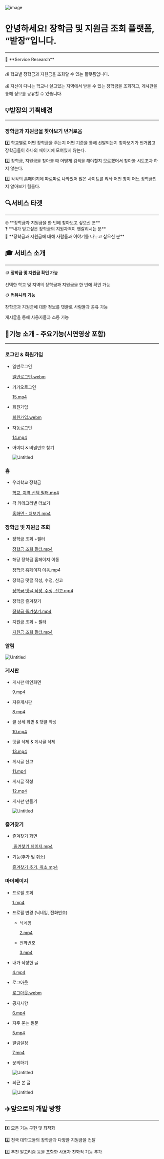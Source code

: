 ![image](https://github.com/dgw0620/UMC_badjang_Server_New/assets/105223542/243387b7-f832-4369-8954-e8dfa074d6de)

# 안녕하세요! 장학금 및 지원금 조회 플랫폼, “받장”입니다.

---

<aside>
🚀 **Service Research**

---

💰 학교별 장학금과 지원금을 조회할 수 있는 플랫폼입니다.

💰 자신이 다니는 학교나 살고있는 지역에서 받을 수 있는 장학금을 조회하고, 게시판을 통해 정보를 공유할 수 있습니다.

</aside>

## 💡받장의 기획배경

---

### 장학금과 지원금을 찾아보기 번거로움

1️⃣ 학교별로 어떤 장학금을 주는지 어떤 기준을 통해 선발되는지 찾아보기가 번거롭고 장학금들이 하나의 페이지에 모여있지 않는다.

2️⃣ 장학금, 지원금을 찾아볼 때 어떻게 검색을 해야할지 모르겠어서 찾아볼 시도조차 하지 않는다.

3️⃣ 각각의 홈페이지에 따로따로 나와있어 많은 사이트를 켜놔 어떤 창이 어느 장학금인지 알아보기 힘들다.

## 🔍서비스 타겟

---

<aside>
🙄 **장학금과 지원금을 한 번에 찾아보고 싶으신 분**

</aside>

<aside>
❓ **내가 받고싶은 장학금의 지원자격이 헷갈리시는 분**

</aside>

<aside>
💬 **장학금과 지원금에 대해 사람들과 이야기를 나누고 싶으신 분**

</aside>

## 🎓 서비스 소개

---

🪙 **장학금 및 지원금 확인 가능**

선택한 학교 및 지역의 장학금과 지원금을 한 번에 확인 가능

🪙 **커뮤니티 기능**

장학금과 지원금에 대한 정보를 댓글로 사람들과 공유 가능

게시글을 통해 사용자들과 소통 가능

## 📱기능 소개 - 주요기능(시연영상 포함)

---

### 로그인 & 회원가입

- 일반로그인
    
    [일반로그인.webm](%E1%84%8B%E1%85%A1%E1%86%AB%E1%84%82%E1%85%A7%E1%86%BC%E1%84%92%E1%85%A1%E1%84%89%E1%85%A6%E1%84%8B%E1%85%AD!%20%E1%84%8C%E1%85%A1%E1%86%BC%E1%84%92%E1%85%A1%E1%86%A8%E1%84%80%E1%85%B3%E1%86%B7%20%E1%84%86%E1%85%B5%E1%86%BE%20%E1%84%8C%E1%85%B5%E1%84%8B%E1%85%AF%E1%86%AB%E1%84%80%E1%85%B3%E1%86%B7%20%E1%84%8C%E1%85%A9%E1%84%92%E1%85%AC%20%E1%84%91%E1%85%B3%E1%86%AF%E1%84%85%E1%85%A2%E1%86%BA%E1%84%91%E1%85%A9%20ff5d26abdd784d76ae49bee0adf089c4/%25EC%259D%25BC%25EB%25B0%2598%25EB%25A1%259C%25EA%25B7%25B8%25EC%259D%25B8.webm)
    
- 카카오로그인
    
    [15.mp4](%E1%84%8B%E1%85%A1%E1%86%AB%E1%84%82%E1%85%A7%E1%86%BC%E1%84%92%E1%85%A1%E1%84%89%E1%85%A6%E1%84%8B%E1%85%AD!%20%E1%84%8C%E1%85%A1%E1%86%BC%E1%84%92%E1%85%A1%E1%86%A8%E1%84%80%E1%85%B3%E1%86%B7%20%E1%84%86%E1%85%B5%E1%86%BE%20%E1%84%8C%E1%85%B5%E1%84%8B%E1%85%AF%E1%86%AB%E1%84%80%E1%85%B3%E1%86%B7%20%E1%84%8C%E1%85%A9%E1%84%92%E1%85%AC%20%E1%84%91%E1%85%B3%E1%86%AF%E1%84%85%E1%85%A2%E1%86%BA%E1%84%91%E1%85%A9%20ff5d26abdd784d76ae49bee0adf089c4/15.mp4)
    
- 회원가입
    
    [회원가입.webm](%E1%84%8B%E1%85%A1%E1%86%AB%E1%84%82%E1%85%A7%E1%86%BC%E1%84%92%E1%85%A1%E1%84%89%E1%85%A6%E1%84%8B%E1%85%AD!%20%E1%84%8C%E1%85%A1%E1%86%BC%E1%84%92%E1%85%A1%E1%86%A8%E1%84%80%E1%85%B3%E1%86%B7%20%E1%84%86%E1%85%B5%E1%86%BE%20%E1%84%8C%E1%85%B5%E1%84%8B%E1%85%AF%E1%86%AB%E1%84%80%E1%85%B3%E1%86%B7%20%E1%84%8C%E1%85%A9%E1%84%92%E1%85%AC%20%E1%84%91%E1%85%B3%E1%86%AF%E1%84%85%E1%85%A2%E1%86%BA%E1%84%91%E1%85%A9%20ff5d26abdd784d76ae49bee0adf089c4/%25ED%259A%258C%25EC%259B%2590%25EA%25B0%2580%25EC%259E%2585.webm)
    
- 자동로그인
    
    [14.mp4](%E1%84%8B%E1%85%A1%E1%86%AB%E1%84%82%E1%85%A7%E1%86%BC%E1%84%92%E1%85%A1%E1%84%89%E1%85%A6%E1%84%8B%E1%85%AD!%20%E1%84%8C%E1%85%A1%E1%86%BC%E1%84%92%E1%85%A1%E1%86%A8%E1%84%80%E1%85%B3%E1%86%B7%20%E1%84%86%E1%85%B5%E1%86%BE%20%E1%84%8C%E1%85%B5%E1%84%8B%E1%85%AF%E1%86%AB%E1%84%80%E1%85%B3%E1%86%B7%20%E1%84%8C%E1%85%A9%E1%84%92%E1%85%AC%20%E1%84%91%E1%85%B3%E1%86%AF%E1%84%85%E1%85%A2%E1%86%BA%E1%84%91%E1%85%A9%20ff5d26abdd784d76ae49bee0adf089c4/14.mp4)
    
- 아이디 & 비밀번호 찾기
    
    ![Untitled](%E1%84%8B%E1%85%A1%E1%86%AB%E1%84%82%E1%85%A7%E1%86%BC%E1%84%92%E1%85%A1%E1%84%89%E1%85%A6%E1%84%8B%E1%85%AD!%20%E1%84%8C%E1%85%A1%E1%86%BC%E1%84%92%E1%85%A1%E1%86%A8%E1%84%80%E1%85%B3%E1%86%B7%20%E1%84%86%E1%85%B5%E1%86%BE%20%E1%84%8C%E1%85%B5%E1%84%8B%E1%85%AF%E1%86%AB%E1%84%80%E1%85%B3%E1%86%B7%20%E1%84%8C%E1%85%A9%E1%84%92%E1%85%AC%20%E1%84%91%E1%85%B3%E1%86%AF%E1%84%85%E1%85%A2%E1%86%BA%E1%84%91%E1%85%A9%20ff5d26abdd784d76ae49bee0adf089c4/Untitled.png)
    

### 홈

- 우리학교 장학금
    
    [학교, 지역 선택 필터.mp4](%E1%84%8B%E1%85%A1%E1%86%AB%E1%84%82%E1%85%A7%E1%86%BC%E1%84%92%E1%85%A1%E1%84%89%E1%85%A6%E1%84%8B%E1%85%AD!%20%E1%84%8C%E1%85%A1%E1%86%BC%E1%84%92%E1%85%A1%E1%86%A8%E1%84%80%E1%85%B3%E1%86%B7%20%E1%84%86%E1%85%B5%E1%86%BE%20%E1%84%8C%E1%85%B5%E1%84%8B%E1%85%AF%E1%86%AB%E1%84%80%E1%85%B3%E1%86%B7%20%E1%84%8C%E1%85%A9%E1%84%92%E1%85%AC%20%E1%84%91%E1%85%B3%E1%86%AF%E1%84%85%E1%85%A2%E1%86%BA%E1%84%91%E1%85%A9%20ff5d26abdd784d76ae49bee0adf089c4/%25ED%2595%2599%25EA%25B5%2590_%25EC%25A7%2580%25EC%2597%25AD_%25EC%2584%25A0%25ED%2583%259D_%25ED%2595%2584%25ED%2584%25B0.mp4)
    
- 각 카테고리별 더보기
    
    [홈화면 - 더보기.mp4](%E1%84%8B%E1%85%A1%E1%86%AB%E1%84%82%E1%85%A7%E1%86%BC%E1%84%92%E1%85%A1%E1%84%89%E1%85%A6%E1%84%8B%E1%85%AD!%20%E1%84%8C%E1%85%A1%E1%86%BC%E1%84%92%E1%85%A1%E1%86%A8%E1%84%80%E1%85%B3%E1%86%B7%20%E1%84%86%E1%85%B5%E1%86%BE%20%E1%84%8C%E1%85%B5%E1%84%8B%E1%85%AF%E1%86%AB%E1%84%80%E1%85%B3%E1%86%B7%20%E1%84%8C%E1%85%A9%E1%84%92%E1%85%AC%20%E1%84%91%E1%85%B3%E1%86%AF%E1%84%85%E1%85%A2%E1%86%BA%E1%84%91%E1%85%A9%20ff5d26abdd784d76ae49bee0adf089c4/%25ED%2599%2588%25ED%2599%2594%25EB%25A9%25B4_-_%25EB%258D%2594%25EB%25B3%25B4%25EA%25B8%25B0.mp4)
    

### 장학금 및 지원금 조회

- 장학금 조회 +필터
    
    [장학금 조회 필터.mp4](%E1%84%8B%E1%85%A1%E1%86%AB%E1%84%82%E1%85%A7%E1%86%BC%E1%84%92%E1%85%A1%E1%84%89%E1%85%A6%E1%84%8B%E1%85%AD!%20%E1%84%8C%E1%85%A1%E1%86%BC%E1%84%92%E1%85%A1%E1%86%A8%E1%84%80%E1%85%B3%E1%86%B7%20%E1%84%86%E1%85%B5%E1%86%BE%20%E1%84%8C%E1%85%B5%E1%84%8B%E1%85%AF%E1%86%AB%E1%84%80%E1%85%B3%E1%86%B7%20%E1%84%8C%E1%85%A9%E1%84%92%E1%85%AC%20%E1%84%91%E1%85%B3%E1%86%AF%E1%84%85%E1%85%A2%E1%86%BA%E1%84%91%E1%85%A9%20ff5d26abdd784d76ae49bee0adf089c4/%25EC%259E%25A5%25ED%2595%2599%25EA%25B8%2588_%25EC%25A1%25B0%25ED%259A%258C_%25ED%2595%2584%25ED%2584%25B0.mp4)
    
- 해당 장학금 홈페이지 이동
    
    [장학금 홈페이지 이동.mp4](%E1%84%8B%E1%85%A1%E1%86%AB%E1%84%82%E1%85%A7%E1%86%BC%E1%84%92%E1%85%A1%E1%84%89%E1%85%A6%E1%84%8B%E1%85%AD!%20%E1%84%8C%E1%85%A1%E1%86%BC%E1%84%92%E1%85%A1%E1%86%A8%E1%84%80%E1%85%B3%E1%86%B7%20%E1%84%86%E1%85%B5%E1%86%BE%20%E1%84%8C%E1%85%B5%E1%84%8B%E1%85%AF%E1%86%AB%E1%84%80%E1%85%B3%E1%86%B7%20%E1%84%8C%E1%85%A9%E1%84%92%E1%85%AC%20%E1%84%91%E1%85%B3%E1%86%AF%E1%84%85%E1%85%A2%E1%86%BA%E1%84%91%E1%85%A9%20ff5d26abdd784d76ae49bee0adf089c4/%25EC%259E%25A5%25ED%2595%2599%25EA%25B8%2588_%25ED%2599%2588%25ED%258E%2598%25EC%259D%25B4%25EC%25A7%2580_%25EC%259D%25B4%25EB%258F%2599.mp4)
    
- 장학금 댓글 작성, 수정, 신고
    
    [장학금 댓글 작성, 수정, 신고.mp4](%E1%84%8B%E1%85%A1%E1%86%AB%E1%84%82%E1%85%A7%E1%86%BC%E1%84%92%E1%85%A1%E1%84%89%E1%85%A6%E1%84%8B%E1%85%AD!%20%E1%84%8C%E1%85%A1%E1%86%BC%E1%84%92%E1%85%A1%E1%86%A8%E1%84%80%E1%85%B3%E1%86%B7%20%E1%84%86%E1%85%B5%E1%86%BE%20%E1%84%8C%E1%85%B5%E1%84%8B%E1%85%AF%E1%86%AB%E1%84%80%E1%85%B3%E1%86%B7%20%E1%84%8C%E1%85%A9%E1%84%92%E1%85%AC%20%E1%84%91%E1%85%B3%E1%86%AF%E1%84%85%E1%85%A2%E1%86%BA%E1%84%91%E1%85%A9%20ff5d26abdd784d76ae49bee0adf089c4/%25EC%259E%25A5%25ED%2595%2599%25EA%25B8%2588_%25EB%258C%2593%25EA%25B8%2580_%25EC%259E%2591%25EC%2584%25B1_%25EC%2588%2598%25EC%25A0%2595_%25EC%258B%25A0%25EA%25B3%25A0.mp4)
    
- 장학금 즐겨찾기
    
    [장학금 즐겨찾기.mp4](%E1%84%8B%E1%85%A1%E1%86%AB%E1%84%82%E1%85%A7%E1%86%BC%E1%84%92%E1%85%A1%E1%84%89%E1%85%A6%E1%84%8B%E1%85%AD!%20%E1%84%8C%E1%85%A1%E1%86%BC%E1%84%92%E1%85%A1%E1%86%A8%E1%84%80%E1%85%B3%E1%86%B7%20%E1%84%86%E1%85%B5%E1%86%BE%20%E1%84%8C%E1%85%B5%E1%84%8B%E1%85%AF%E1%86%AB%E1%84%80%E1%85%B3%E1%86%B7%20%E1%84%8C%E1%85%A9%E1%84%92%E1%85%AC%20%E1%84%91%E1%85%B3%E1%86%AF%E1%84%85%E1%85%A2%E1%86%BA%E1%84%91%E1%85%A9%20ff5d26abdd784d76ae49bee0adf089c4/%25EC%259E%25A5%25ED%2595%2599%25EA%25B8%2588_%25EC%25A6%2590%25EA%25B2%25A8%25EC%25B0%25BE%25EA%25B8%25B0.mp4)
    
- 지원금 조회 + 필터
    
    [지원금 조회 필터.mp4](%E1%84%8B%E1%85%A1%E1%86%AB%E1%84%82%E1%85%A7%E1%86%BC%E1%84%92%E1%85%A1%E1%84%89%E1%85%A6%E1%84%8B%E1%85%AD!%20%E1%84%8C%E1%85%A1%E1%86%BC%E1%84%92%E1%85%A1%E1%86%A8%E1%84%80%E1%85%B3%E1%86%B7%20%E1%84%86%E1%85%B5%E1%86%BE%20%E1%84%8C%E1%85%B5%E1%84%8B%E1%85%AF%E1%86%AB%E1%84%80%E1%85%B3%E1%86%B7%20%E1%84%8C%E1%85%A9%E1%84%92%E1%85%AC%20%E1%84%91%E1%85%B3%E1%86%AF%E1%84%85%E1%85%A2%E1%86%BA%E1%84%91%E1%85%A9%20ff5d26abdd784d76ae49bee0adf089c4/%25EC%25A7%2580%25EC%259B%2590%25EA%25B8%2588_%25EC%25A1%25B0%25ED%259A%258C_%25ED%2595%2584%25ED%2584%25B0.mp4)
    

### 알림

![Untitled](%E1%84%8B%E1%85%A1%E1%86%AB%E1%84%82%E1%85%A7%E1%86%BC%E1%84%92%E1%85%A1%E1%84%89%E1%85%A6%E1%84%8B%E1%85%AD!%20%E1%84%8C%E1%85%A1%E1%86%BC%E1%84%92%E1%85%A1%E1%86%A8%E1%84%80%E1%85%B3%E1%86%B7%20%E1%84%86%E1%85%B5%E1%86%BE%20%E1%84%8C%E1%85%B5%E1%84%8B%E1%85%AF%E1%86%AB%E1%84%80%E1%85%B3%E1%86%B7%20%E1%84%8C%E1%85%A9%E1%84%92%E1%85%AC%20%E1%84%91%E1%85%B3%E1%86%AF%E1%84%85%E1%85%A2%E1%86%BA%E1%84%91%E1%85%A9%20ff5d26abdd784d76ae49bee0adf089c4/Untitled%201.png)

### 게시판

- 게시판 메인화면
    
    [9.mp4](%E1%84%8B%E1%85%A1%E1%86%AB%E1%84%82%E1%85%A7%E1%86%BC%E1%84%92%E1%85%A1%E1%84%89%E1%85%A6%E1%84%8B%E1%85%AD!%20%E1%84%8C%E1%85%A1%E1%86%BC%E1%84%92%E1%85%A1%E1%86%A8%E1%84%80%E1%85%B3%E1%86%B7%20%E1%84%86%E1%85%B5%E1%86%BE%20%E1%84%8C%E1%85%B5%E1%84%8B%E1%85%AF%E1%86%AB%E1%84%80%E1%85%B3%E1%86%B7%20%E1%84%8C%E1%85%A9%E1%84%92%E1%85%AC%20%E1%84%91%E1%85%B3%E1%86%AF%E1%84%85%E1%85%A2%E1%86%BA%E1%84%91%E1%85%A9%20ff5d26abdd784d76ae49bee0adf089c4/9.mp4)
    
- 자유게시판
    
    [8.mp4](%E1%84%8B%E1%85%A1%E1%86%AB%E1%84%82%E1%85%A7%E1%86%BC%E1%84%92%E1%85%A1%E1%84%89%E1%85%A6%E1%84%8B%E1%85%AD!%20%E1%84%8C%E1%85%A1%E1%86%BC%E1%84%92%E1%85%A1%E1%86%A8%E1%84%80%E1%85%B3%E1%86%B7%20%E1%84%86%E1%85%B5%E1%86%BE%20%E1%84%8C%E1%85%B5%E1%84%8B%E1%85%AF%E1%86%AB%E1%84%80%E1%85%B3%E1%86%B7%20%E1%84%8C%E1%85%A9%E1%84%92%E1%85%AC%20%E1%84%91%E1%85%B3%E1%86%AF%E1%84%85%E1%85%A2%E1%86%BA%E1%84%91%E1%85%A9%20ff5d26abdd784d76ae49bee0adf089c4/8.mp4)
    
- 글 상세 화면 & 댓글 작성
    
    [10.mp4](%E1%84%8B%E1%85%A1%E1%86%AB%E1%84%82%E1%85%A7%E1%86%BC%E1%84%92%E1%85%A1%E1%84%89%E1%85%A6%E1%84%8B%E1%85%AD!%20%E1%84%8C%E1%85%A1%E1%86%BC%E1%84%92%E1%85%A1%E1%86%A8%E1%84%80%E1%85%B3%E1%86%B7%20%E1%84%86%E1%85%B5%E1%86%BE%20%E1%84%8C%E1%85%B5%E1%84%8B%E1%85%AF%E1%86%AB%E1%84%80%E1%85%B3%E1%86%B7%20%E1%84%8C%E1%85%A9%E1%84%92%E1%85%AC%20%E1%84%91%E1%85%B3%E1%86%AF%E1%84%85%E1%85%A2%E1%86%BA%E1%84%91%E1%85%A9%20ff5d26abdd784d76ae49bee0adf089c4/10.mp4)
    
- 댓글 삭제 & 게시글 삭제
    
    [13.mp4](%E1%84%8B%E1%85%A1%E1%86%AB%E1%84%82%E1%85%A7%E1%86%BC%E1%84%92%E1%85%A1%E1%84%89%E1%85%A6%E1%84%8B%E1%85%AD!%20%E1%84%8C%E1%85%A1%E1%86%BC%E1%84%92%E1%85%A1%E1%86%A8%E1%84%80%E1%85%B3%E1%86%B7%20%E1%84%86%E1%85%B5%E1%86%BE%20%E1%84%8C%E1%85%B5%E1%84%8B%E1%85%AF%E1%86%AB%E1%84%80%E1%85%B3%E1%86%B7%20%E1%84%8C%E1%85%A9%E1%84%92%E1%85%AC%20%E1%84%91%E1%85%B3%E1%86%AF%E1%84%85%E1%85%A2%E1%86%BA%E1%84%91%E1%85%A9%20ff5d26abdd784d76ae49bee0adf089c4/13.mp4)
    
- 게시글 신고
    
    [11.mp4](%E1%84%8B%E1%85%A1%E1%86%AB%E1%84%82%E1%85%A7%E1%86%BC%E1%84%92%E1%85%A1%E1%84%89%E1%85%A6%E1%84%8B%E1%85%AD!%20%E1%84%8C%E1%85%A1%E1%86%BC%E1%84%92%E1%85%A1%E1%86%A8%E1%84%80%E1%85%B3%E1%86%B7%20%E1%84%86%E1%85%B5%E1%86%BE%20%E1%84%8C%E1%85%B5%E1%84%8B%E1%85%AF%E1%86%AB%E1%84%80%E1%85%B3%E1%86%B7%20%E1%84%8C%E1%85%A9%E1%84%92%E1%85%AC%20%E1%84%91%E1%85%B3%E1%86%AF%E1%84%85%E1%85%A2%E1%86%BA%E1%84%91%E1%85%A9%20ff5d26abdd784d76ae49bee0adf089c4/11.mp4)
    
- 게시글 작성
    
    [12.mp4](%E1%84%8B%E1%85%A1%E1%86%AB%E1%84%82%E1%85%A7%E1%86%BC%E1%84%92%E1%85%A1%E1%84%89%E1%85%A6%E1%84%8B%E1%85%AD!%20%E1%84%8C%E1%85%A1%E1%86%BC%E1%84%92%E1%85%A1%E1%86%A8%E1%84%80%E1%85%B3%E1%86%B7%20%E1%84%86%E1%85%B5%E1%86%BE%20%E1%84%8C%E1%85%B5%E1%84%8B%E1%85%AF%E1%86%AB%E1%84%80%E1%85%B3%E1%86%B7%20%E1%84%8C%E1%85%A9%E1%84%92%E1%85%AC%20%E1%84%91%E1%85%B3%E1%86%AF%E1%84%85%E1%85%A2%E1%86%BA%E1%84%91%E1%85%A9%20ff5d26abdd784d76ae49bee0adf089c4/12.mp4)
    
- 게시판 만들기
    
    ![Untitled](%E1%84%8B%E1%85%A1%E1%86%AB%E1%84%82%E1%85%A7%E1%86%BC%E1%84%92%E1%85%A1%E1%84%89%E1%85%A6%E1%84%8B%E1%85%AD!%20%E1%84%8C%E1%85%A1%E1%86%BC%E1%84%92%E1%85%A1%E1%86%A8%E1%84%80%E1%85%B3%E1%86%B7%20%E1%84%86%E1%85%B5%E1%86%BE%20%E1%84%8C%E1%85%B5%E1%84%8B%E1%85%AF%E1%86%AB%E1%84%80%E1%85%B3%E1%86%B7%20%E1%84%8C%E1%85%A9%E1%84%92%E1%85%AC%20%E1%84%91%E1%85%B3%E1%86%AF%E1%84%85%E1%85%A2%E1%86%BA%E1%84%91%E1%85%A9%20ff5d26abdd784d76ae49bee0adf089c4/Untitled%202.png)
    

### 즐겨찾기

- 즐겨찾기 화면
    
    [.즐겨찾기 페이지.mp4](%E1%84%8B%E1%85%A1%E1%86%AB%E1%84%82%E1%85%A7%E1%86%BC%E1%84%92%E1%85%A1%E1%84%89%E1%85%A6%E1%84%8B%E1%85%AD!%20%E1%84%8C%E1%85%A1%E1%86%BC%E1%84%92%E1%85%A1%E1%86%A8%E1%84%80%E1%85%B3%E1%86%B7%20%E1%84%86%E1%85%B5%E1%86%BE%20%E1%84%8C%E1%85%B5%E1%84%8B%E1%85%AF%E1%86%AB%E1%84%80%E1%85%B3%E1%86%B7%20%E1%84%8C%E1%85%A9%E1%84%92%E1%85%AC%20%E1%84%91%E1%85%B3%E1%86%AF%E1%84%85%E1%85%A2%E1%86%BA%E1%84%91%E1%85%A9%20ff5d26abdd784d76ae49bee0adf089c4/.%25EC%25A6%2590%25EA%25B2%25A8%25EC%25B0%25BE%25EA%25B8%25B0_%25ED%258E%2598%25EC%259D%25B4%25EC%25A7%2580.mp4)
    
- 기능(추가 및 취소)
    
    [즐겨찾기 추가, 취소.mp4](%E1%84%8B%E1%85%A1%E1%86%AB%E1%84%82%E1%85%A7%E1%86%BC%E1%84%92%E1%85%A1%E1%84%89%E1%85%A6%E1%84%8B%E1%85%AD!%20%E1%84%8C%E1%85%A1%E1%86%BC%E1%84%92%E1%85%A1%E1%86%A8%E1%84%80%E1%85%B3%E1%86%B7%20%E1%84%86%E1%85%B5%E1%86%BE%20%E1%84%8C%E1%85%B5%E1%84%8B%E1%85%AF%E1%86%AB%E1%84%80%E1%85%B3%E1%86%B7%20%E1%84%8C%E1%85%A9%E1%84%92%E1%85%AC%20%E1%84%91%E1%85%B3%E1%86%AF%E1%84%85%E1%85%A2%E1%86%BA%E1%84%91%E1%85%A9%20ff5d26abdd784d76ae49bee0adf089c4/%25EC%25A6%2590%25EA%25B2%25A8%25EC%25B0%25BE%25EA%25B8%25B0_%25EC%25B6%2594%25EA%25B0%2580_%25EC%25B7%25A8%25EC%2586%258C.mp4)
    

### 마이페이지

- 프로필 조회
    
    [1.mp4](%E1%84%8B%E1%85%A1%E1%86%AB%E1%84%82%E1%85%A7%E1%86%BC%E1%84%92%E1%85%A1%E1%84%89%E1%85%A6%E1%84%8B%E1%85%AD!%20%E1%84%8C%E1%85%A1%E1%86%BC%E1%84%92%E1%85%A1%E1%86%A8%E1%84%80%E1%85%B3%E1%86%B7%20%E1%84%86%E1%85%B5%E1%86%BE%20%E1%84%8C%E1%85%B5%E1%84%8B%E1%85%AF%E1%86%AB%E1%84%80%E1%85%B3%E1%86%B7%20%E1%84%8C%E1%85%A9%E1%84%92%E1%85%AC%20%E1%84%91%E1%85%B3%E1%86%AF%E1%84%85%E1%85%A2%E1%86%BA%E1%84%91%E1%85%A9%20ff5d26abdd784d76ae49bee0adf089c4/1.mp4)
    
- 프로필 변경 (닉네임, 전화번호)
    - 닉네임
        
        [2.mp4](%E1%84%8B%E1%85%A1%E1%86%AB%E1%84%82%E1%85%A7%E1%86%BC%E1%84%92%E1%85%A1%E1%84%89%E1%85%A6%E1%84%8B%E1%85%AD!%20%E1%84%8C%E1%85%A1%E1%86%BC%E1%84%92%E1%85%A1%E1%86%A8%E1%84%80%E1%85%B3%E1%86%B7%20%E1%84%86%E1%85%B5%E1%86%BE%20%E1%84%8C%E1%85%B5%E1%84%8B%E1%85%AF%E1%86%AB%E1%84%80%E1%85%B3%E1%86%B7%20%E1%84%8C%E1%85%A9%E1%84%92%E1%85%AC%20%E1%84%91%E1%85%B3%E1%86%AF%E1%84%85%E1%85%A2%E1%86%BA%E1%84%91%E1%85%A9%20ff5d26abdd784d76ae49bee0adf089c4/2.mp4)
        
    - 전화번호
        
        [3.mp4](%E1%84%8B%E1%85%A1%E1%86%AB%E1%84%82%E1%85%A7%E1%86%BC%E1%84%92%E1%85%A1%E1%84%89%E1%85%A6%E1%84%8B%E1%85%AD!%20%E1%84%8C%E1%85%A1%E1%86%BC%E1%84%92%E1%85%A1%E1%86%A8%E1%84%80%E1%85%B3%E1%86%B7%20%E1%84%86%E1%85%B5%E1%86%BE%20%E1%84%8C%E1%85%B5%E1%84%8B%E1%85%AF%E1%86%AB%E1%84%80%E1%85%B3%E1%86%B7%20%E1%84%8C%E1%85%A9%E1%84%92%E1%85%AC%20%E1%84%91%E1%85%B3%E1%86%AF%E1%84%85%E1%85%A2%E1%86%BA%E1%84%91%E1%85%A9%20ff5d26abdd784d76ae49bee0adf089c4/3.mp4)
        
- 내가 작성한 글
    
    [4.mp4](%E1%84%8B%E1%85%A1%E1%86%AB%E1%84%82%E1%85%A7%E1%86%BC%E1%84%92%E1%85%A1%E1%84%89%E1%85%A6%E1%84%8B%E1%85%AD!%20%E1%84%8C%E1%85%A1%E1%86%BC%E1%84%92%E1%85%A1%E1%86%A8%E1%84%80%E1%85%B3%E1%86%B7%20%E1%84%86%E1%85%B5%E1%86%BE%20%E1%84%8C%E1%85%B5%E1%84%8B%E1%85%AF%E1%86%AB%E1%84%80%E1%85%B3%E1%86%B7%20%E1%84%8C%E1%85%A9%E1%84%92%E1%85%AC%20%E1%84%91%E1%85%B3%E1%86%AF%E1%84%85%E1%85%A2%E1%86%BA%E1%84%91%E1%85%A9%20ff5d26abdd784d76ae49bee0adf089c4/4.mp4)
    
- 로그아웃
    
    [로그아웃.webm](%E1%84%8B%E1%85%A1%E1%86%AB%E1%84%82%E1%85%A7%E1%86%BC%E1%84%92%E1%85%A1%E1%84%89%E1%85%A6%E1%84%8B%E1%85%AD!%20%E1%84%8C%E1%85%A1%E1%86%BC%E1%84%92%E1%85%A1%E1%86%A8%E1%84%80%E1%85%B3%E1%86%B7%20%E1%84%86%E1%85%B5%E1%86%BE%20%E1%84%8C%E1%85%B5%E1%84%8B%E1%85%AF%E1%86%AB%E1%84%80%E1%85%B3%E1%86%B7%20%E1%84%8C%E1%85%A9%E1%84%92%E1%85%AC%20%E1%84%91%E1%85%B3%E1%86%AF%E1%84%85%E1%85%A2%E1%86%BA%E1%84%91%E1%85%A9%20ff5d26abdd784d76ae49bee0adf089c4/%25EB%25A1%259C%25EA%25B7%25B8%25EC%2595%2584%25EC%259B%2583.webm)
    
- 공지사항
    
    [6.mp4](%E1%84%8B%E1%85%A1%E1%86%AB%E1%84%82%E1%85%A7%E1%86%BC%E1%84%92%E1%85%A1%E1%84%89%E1%85%A6%E1%84%8B%E1%85%AD!%20%E1%84%8C%E1%85%A1%E1%86%BC%E1%84%92%E1%85%A1%E1%86%A8%E1%84%80%E1%85%B3%E1%86%B7%20%E1%84%86%E1%85%B5%E1%86%BE%20%E1%84%8C%E1%85%B5%E1%84%8B%E1%85%AF%E1%86%AB%E1%84%80%E1%85%B3%E1%86%B7%20%E1%84%8C%E1%85%A9%E1%84%92%E1%85%AC%20%E1%84%91%E1%85%B3%E1%86%AF%E1%84%85%E1%85%A2%E1%86%BA%E1%84%91%E1%85%A9%20ff5d26abdd784d76ae49bee0adf089c4/6.mp4)
    
- 자주 묻는 질문
    
    [5.mp4](%E1%84%8B%E1%85%A1%E1%86%AB%E1%84%82%E1%85%A7%E1%86%BC%E1%84%92%E1%85%A1%E1%84%89%E1%85%A6%E1%84%8B%E1%85%AD!%20%E1%84%8C%E1%85%A1%E1%86%BC%E1%84%92%E1%85%A1%E1%86%A8%E1%84%80%E1%85%B3%E1%86%B7%20%E1%84%86%E1%85%B5%E1%86%BE%20%E1%84%8C%E1%85%B5%E1%84%8B%E1%85%AF%E1%86%AB%E1%84%80%E1%85%B3%E1%86%B7%20%E1%84%8C%E1%85%A9%E1%84%92%E1%85%AC%20%E1%84%91%E1%85%B3%E1%86%AF%E1%84%85%E1%85%A2%E1%86%BA%E1%84%91%E1%85%A9%20ff5d26abdd784d76ae49bee0adf089c4/5.mp4)
    
- 알림설정
    
    [7.mp4](%E1%84%8B%E1%85%A1%E1%86%AB%E1%84%82%E1%85%A7%E1%86%BC%E1%84%92%E1%85%A1%E1%84%89%E1%85%A6%E1%84%8B%E1%85%AD!%20%E1%84%8C%E1%85%A1%E1%86%BC%E1%84%92%E1%85%A1%E1%86%A8%E1%84%80%E1%85%B3%E1%86%B7%20%E1%84%86%E1%85%B5%E1%86%BE%20%E1%84%8C%E1%85%B5%E1%84%8B%E1%85%AF%E1%86%AB%E1%84%80%E1%85%B3%E1%86%B7%20%E1%84%8C%E1%85%A9%E1%84%92%E1%85%AC%20%E1%84%91%E1%85%B3%E1%86%AF%E1%84%85%E1%85%A2%E1%86%BA%E1%84%91%E1%85%A9%20ff5d26abdd784d76ae49bee0adf089c4/7.mp4)
    
- 문의하기
    
    ![Untitled](%E1%84%8B%E1%85%A1%E1%86%AB%E1%84%82%E1%85%A7%E1%86%BC%E1%84%92%E1%85%A1%E1%84%89%E1%85%A6%E1%84%8B%E1%85%AD!%20%E1%84%8C%E1%85%A1%E1%86%BC%E1%84%92%E1%85%A1%E1%86%A8%E1%84%80%E1%85%B3%E1%86%B7%20%E1%84%86%E1%85%B5%E1%86%BE%20%E1%84%8C%E1%85%B5%E1%84%8B%E1%85%AF%E1%86%AB%E1%84%80%E1%85%B3%E1%86%B7%20%E1%84%8C%E1%85%A9%E1%84%92%E1%85%AC%20%E1%84%91%E1%85%B3%E1%86%AF%E1%84%85%E1%85%A2%E1%86%BA%E1%84%91%E1%85%A9%20ff5d26abdd784d76ae49bee0adf089c4/Untitled%203.png)
    
- 최근 본 글
    
    ![Untitled](%E1%84%8B%E1%85%A1%E1%86%AB%E1%84%82%E1%85%A7%E1%86%BC%E1%84%92%E1%85%A1%E1%84%89%E1%85%A6%E1%84%8B%E1%85%AD!%20%E1%84%8C%E1%85%A1%E1%86%BC%E1%84%92%E1%85%A1%E1%86%A8%E1%84%80%E1%85%B3%E1%86%B7%20%E1%84%86%E1%85%B5%E1%86%BE%20%E1%84%8C%E1%85%B5%E1%84%8B%E1%85%AF%E1%86%AB%E1%84%80%E1%85%B3%E1%86%B7%20%E1%84%8C%E1%85%A9%E1%84%92%E1%85%AC%20%E1%84%91%E1%85%B3%E1%86%AF%E1%84%85%E1%85%A2%E1%86%BA%E1%84%91%E1%85%A9%20ff5d26abdd784d76ae49bee0adf089c4/Untitled%204.png)
    

## ✈️앞으로의 개발 방향

---

1️⃣ 모든 기능 구현 및 최적화

2️⃣ 전국 대학교들의 장학금과 다양한 지원금을 전달

3️⃣ 추천 알고리즘 등을 포함한 사용자 친화적 기능 추가

